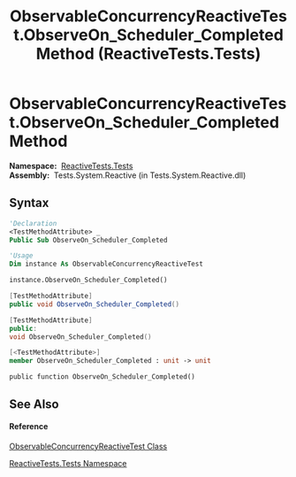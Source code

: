 ﻿---
title: ObservableConcurrencyReactiveTest.ObserveOn_Scheduler_Completed Method  (ReactiveTests.Tests)
TOCTitle: ObserveOn_Scheduler_Completed Method
ms:assetid: M:ReactiveTests.Tests.ObservableConcurrencyReactiveTest.ObserveOn_Scheduler_Completed
ms:mtpsurl: https://msdn.microsoft.com/en-us/library/reactivetests.tests.observableconcurrencyreactivetest.observeon_scheduler_completed(v=VS.103)
ms:contentKeyID: 36619680
ms.date: 06/28/2011
mtps_version: v=VS.103
f1_keywords:
- ReactiveTests.Tests.ObservableConcurrencyReactiveTest.ObserveOn_Scheduler_Completed
dev_langs:
- CSharp
- JScript
- VB
- FSharp
- c++
---

# ObservableConcurrencyReactiveTest.ObserveOn\_Scheduler\_Completed Method

**Namespace:**  [ReactiveTests.Tests](hh289046\(v=vs.103\).md)  
**Assembly:**  Tests.System.Reactive (in Tests.System.Reactive.dll)

## Syntax

``` vb
'Declaration
<TestMethodAttribute> _
Public Sub ObserveOn_Scheduler_Completed
```

``` vb
'Usage
Dim instance As ObservableConcurrencyReactiveTest

instance.ObserveOn_Scheduler_Completed()
```

``` csharp
[TestMethodAttribute]
public void ObserveOn_Scheduler_Completed()
```

``` c++
[TestMethodAttribute]
public:
void ObserveOn_Scheduler_Completed()
```

``` fsharp
[<TestMethodAttribute>]
member ObserveOn_Scheduler_Completed : unit -> unit 
```

``` jscript
public function ObserveOn_Scheduler_Completed()
```

## See Also

#### Reference

[ObservableConcurrencyReactiveTest Class](hh303364\(v=vs.103\).md)

[ReactiveTests.Tests Namespace](hh289046\(v=vs.103\).md)

